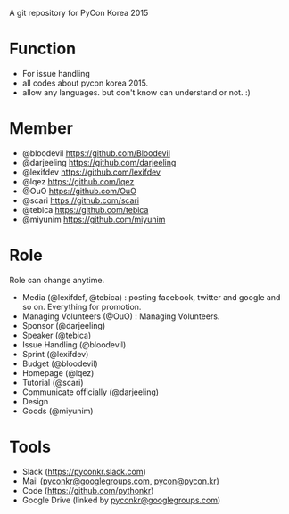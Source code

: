 A git repository for PyCon Korea 2015

Function
=========
 - For issue handling
 - all codes about pycon korea 2015.
 - allow any languages. but don't know can understand or not. :)

Member
========
- @bloodevil https://github.com/Bloodevil
- @darjeeling https://github.com/darjeeling
- @lexifdev https://github.com/lexifdev
- @lqez https://github.com/lqez
- @OuO https://github.com/OuO
- @scari https://github.com/scari
- @tebica https://github.com/tebica
- @miyunim https://github.com/miyunim

Role
========
Role can change anytime. 
- Media (@lexifdef, @tebica) : posting facebook, twitter and google and so on. Everything for promotion.
- Managing Volunteers (@OuO) : Managing Volunteers.
- Sponsor (@darjeeling)
- Speaker (@tebica)
- Issue Handling (@bloodevil)
- Sprint (@lexifdev)
- Budget (@bloodevil)
- Homepage (@lqez)
- Tutorial (@scari)
- Communicate officially (@darjeeling)
- Design
- Goods (@miyunim)

Tools
=========
- Slack (https://pyconkr.slack.com)
- Mail (pyconkr@googlegroups.com, pycon@pycon.kr)
- Code (https://github.com/pythonkr)
- Google Drive (linked by pyconkr@googlegroups.com)
